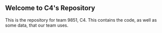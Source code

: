 ## Welcome to C4's Repository

This is the repository for team 9851, C4.  This contains the code, as well as some data, that our team
uses.
